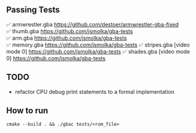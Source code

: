 ## Passing Tests

✅ armwrestler.gba https://github.com/destoer/armwrestler-gba-fixed  
✅ thumb.gba https://github.com/jsmolka/gba-tests  
✅ arm.gba https://github.com/jsmolka/gba-tests  
✅ memory.gba https://github.com/jsmolka/gba-tests
✅ stripes.gba [video mode 0] https://github.com/jsmolka/gba-tests
✅ shades.gba [video mode 0] https://github.com/jsmolka/gba-tests

## TODO

- refactor CPU debug print statements to a formal implementation

## How to run

```
cmake --build . && ./gbac tests/<rom_file>
```
